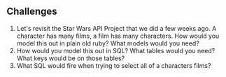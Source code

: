 ## Challenges

1. Let's revisit the Star Wars API Project that we did a few weeks ago. A character has many films, a film has many characters. How would you model this out in plain old ruby? What models would you need?
2. How would you model this out in SQL? What tables would you need? What keys would be on those tables?
3. What SQL would fire when trying to select all of a characters films?
